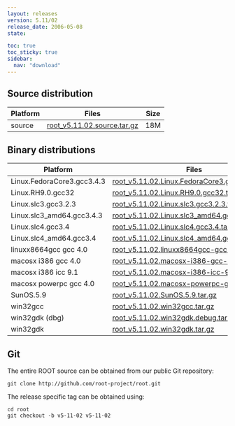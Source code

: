 ```yaml
---
layout: releases
version: 5.11/02
release_date: 2006-05-08
state:

toc: true
toc_sticky: true
sidebar:
  nav: "download"
---
```


## Source distribution

| Platform       | Files | Size |
|-----------|-------|-----|
| source | [root_v5.11.02.source.tar.gz](https://root.cern.ch/download/root_v5.11.02.source.tar.gz) |  18M |


## Binary distributions

| Platform       | Files | Size |
|-----------|-------|-----|
| Linux.FedoraCore3.gcc3.4.3 | [root_v5.11.02.Linux.FedoraCore3.gcc3.4.3.tar.gz](https://root.cern.ch/download/root_v5.11.02.Linux.FedoraCore3.gcc3.4.3.tar.gz) |  34M |
| Linux.RH9.0.gcc32 | [root_v5.11.02.Linux.RH9.0.gcc32.tar.gz](https://root.cern.ch/download/root_v5.11.02.Linux.RH9.0.gcc32.tar.gz) |  37M |
| Linux.slc3.gcc3.2.3 | [root_v5.11.02.Linux.slc3.gcc3.2.3.tar.gz](https://root.cern.ch/download/root_v5.11.02.Linux.slc3.gcc3.2.3.tar.gz) |  33M |
| Linux.slc3_amd64.gcc3.4.3 | [root_v5.11.02.Linux.slc3_amd64.gcc3.4.3.tar.gz](https://root.cern.ch/download/root_v5.11.02.Linux.slc3_amd64.gcc3.4.3.tar.gz) |  38M |
| Linux.slc4.gcc3.4 | [root_v5.11.02.Linux.slc4.gcc3.4.tar.gz](https://root.cern.ch/download/root_v5.11.02.Linux.slc4.gcc3.4.tar.gz) |  32M |
| Linux.slc4_amd64.gcc3.4 | [root_v5.11.02.Linux.slc4_amd64.gcc3.4.tar.gz](https://root.cern.ch/download/root_v5.11.02.Linux.slc4_amd64.gcc3.4.tar.gz) |  32M |
| linuxx8664gcc gcc 4.0 | [root_v5.11.02.linuxx8664gcc-gcc-4.0.tar.gz](https://root.cern.ch/download/root_v5.11.02.linuxx8664gcc-gcc-4.0.tar.gz) |  37M |
| macosx i386 gcc 4.0 | [root_v5.11.02.macosx-i386-gcc-4.0.tar.gz](https://root.cern.ch/download/root_v5.11.02.macosx-i386-gcc-4.0.tar.gz) |  42M |
| macosx i386 icc 9.1 | [root_v5.11.02.macosx-i386-icc-9.1.tar.gz](https://root.cern.ch/download/root_v5.11.02.macosx-i386-icc-9.1.tar.gz) |  58M |
| macosx powerpc gcc 4.0 | [root_v5.11.02.macosx-powerpc-gcc-4.0.tar.gz](https://root.cern.ch/download/root_v5.11.02.macosx-powerpc-gcc-4.0.tar.gz) |  29M |
| SunOS.5.9 | [root_v5.11.02.SunOS.5.9.tar.gz](https://root.cern.ch/download/root_v5.11.02.SunOS.5.9.tar.gz) |  33M |
| win32gcc | [root_v5.11.02.win32gcc.tar.gz](https://root.cern.ch/download/root_v5.11.02.win32gcc.tar.gz) |  34M |
| win32gdk (dbg) | [root_v5.11.02.win32gdk.debug.tar.gz](https://root.cern.ch/download/root_v5.11.02.win32gdk.debug.tar.gz) |  69M |
| win32gdk | [root_v5.11.02.win32gdk.tar.gz](https://root.cern.ch/download/root_v5.11.02.win32gdk.tar.gz) |  37M |


## Git
The entire ROOT source can be obtained from our public Git repository:

~~~
git clone http://github.com/root-project/root.git
~~~
The release specific tag can be obtained using:
~~~
cd root
git checkout -b v5-11-02 v5-11-02
~~~

